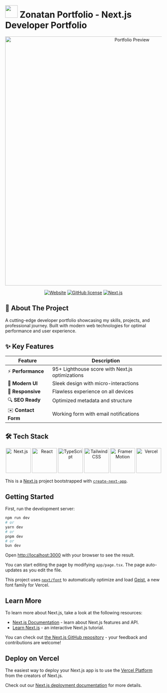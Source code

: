 # <img src="https://cdn.jsdelivr.net/gh/devicons/devicon/icons/nextjs/nextjs-original.svg" width="40" height="40"/> Zonatan Portfolio - Next.js Developer Portfolio

<div align="center">
  <img src="https://zonatan.my.id/screenshot.jpg" alt="Portfolio Preview" width="800"/>
  
  [![Website](https://img.shields.io/website?url=https%3A%2F%2Fzonatan.my.id&style=for-the-badge)](https://zonatan.my.id)
  [![GitHub license](https://img.shields.io/github/license/zonatan/portfolio?style=for-the-badge)](LICENSE)
  [![Next.js](https://img.shields.io/badge/Next.js-14.2.3-000000?style=for-the-badge&logo=nextdotjs)](https://nextjs.org)
</div>

## 🌟 About The Project

A cutting-edge developer portfolio showcasing my skills, projects, and professional journey. Built with modern web technologies for optimal performance and user experience.

## ✨ Key Features

| Feature | Description |
|---------|-------------|
| ⚡ **Performance** | 95+ Lighthouse score with Next.js optimizations |
| 🎨 **Modern UI** | Sleek design with micro-interactions |
| 📱 **Responsive** | Flawless experience on all devices |
| 🔍 **SEO Ready** | Optimized metadata and structure |
| ✉️ **Contact Form** | Working form with email notifications |

## 🛠 Tech Stack

<div align="center">
  <img src="https://cdn.jsdelivr.net/gh/devicons/devicon/icons/nextjs/nextjs-original-wordmark.svg" width="80" title="Next.js"/>
  <img src="https://cdn.jsdelivr.net/gh/devicons/devicon/icons/react/react-original-wordmark.svg" width="80" title="React"/>
  <img src="https://cdn.jsdelivr.net/gh/devicons/devicon/icons/typescript/typescript-original.svg" width="80" title="TypeScript"/>
  <img src="https://cdn.jsdelivr.net/gh/devicons/devicon/icons/tailwindcss/tailwindcss-plain.svg" width="80" title="Tailwind CSS"/>
  <img src="https://cdn.jsdelivr.net/gh/devicons/devicon/icons/framer/framer-original.svg" width="80" title="Framer Motion"/>
  <img src="https://cdn.jsdelivr.net/gh/devicons/devicon/icons/vercel/vercel-original.svg" width="80" title="Vercel"/>
</div>

This is a [Next.js](https://nextjs.org) project bootstrapped with [`create-next-app`](https://nextjs.org/docs/app/api-reference/cli/create-next-app).

## Getting Started

First, run the development server:

```bash
npm run dev
# or
yarn dev
# or
pnpm dev
# or
bun dev
```

Open [http://localhost:3000](http://localhost:3000) with your browser to see the result.

You can start editing the page by modifying `app/page.tsx`. The page auto-updates as you edit the file.

This project uses [`next/font`](https://nextjs.org/docs/app/building-your-application/optimizing/fonts) to automatically optimize and load [Geist](https://vercel.com/font), a new font family for Vercel.

## Learn More

To learn more about Next.js, take a look at the following resources:

- [Next.js Documentation](https://nextjs.org/docs) - learn about Next.js features and API.
- [Learn Next.js](https://nextjs.org/learn) - an interactive Next.js tutorial.

You can check out [the Next.js GitHub repository](https://github.com/vercel/next.js) - your feedback and contributions are welcome!

## Deploy on Vercel

The easiest way to deploy your Next.js app is to use the [Vercel Platform](https://vercel.com/new?utm_medium=default-template&filter=next.js&utm_source=create-next-app&utm_campaign=create-next-app-readme) from the creators of Next.js.

Check out our [Next.js deployment documentation](https://nextjs.org/docs/app/building-your-application/deploying) for more details.
